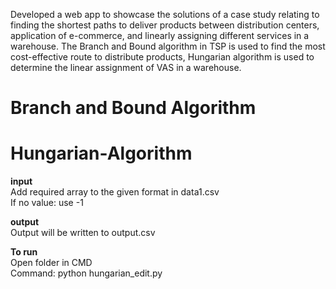 Developed a web app to showcase the solutions of a case study relating to finding the shortest paths to deliver products between distribution centers, application of e-commerce, and linearly assigning different services in a warehouse. The Branch and Bound algorithm in TSP is used to find the most cost-effective route to distribute products, Hungarian algorithm is used to determine the linear assignment of VAS in a warehouse.

# Branch and Bound Algorithm

# Hungarian-Algorithm

**input** </br>
Add required array to the given format in data1.csv </br>
If no value: use -1 </br>

**output** </br>
Output will be written to output.csv

**To run** </br>
Open folder in CMD  </br>
Command: python hungarian_edit.py 
